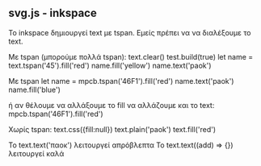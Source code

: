 ## svg.js - inkspace


Το inkspace δημιουργεί text με tspan.
Εμείς πρέπει να να διαλέξουμε το text.
 
Mε tspan (μπορούμε πολλά tspan):
text.clear()
test.build(true)
let name = text.tspan('45').fill('red')
name.fill('yellow')
name.text('paok')

Με tspan
let name = mpcb.tspan('46F1').fill('red')
name.text('paok')
name.fill('blue')

ή αν θέλουμε να αλλάξουμε το fill να αλλάζουμε και το text:
mpcb.tspan('46F1').fill('red')


Χωρίς tspan:
text.css({fill:null})
text.plain('paok')
text.fill('red')

To text.text('παοκ') λειτουργεί απρόβλεπτα
Το text.text((add) => {}) λειτουργεί καλά
